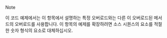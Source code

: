 > [!NOTE]
>  이 코드 예제에서는 이 항목에서 설명하는 특정 오버로드와는 다른 이 오버로드된 메서드의 오버로드를 사용합니다. 이 항목의 예제를 확장하려면 소스 시퀀스의 요소를 적절한 숫자 형식의 요소로 대체하십시오.